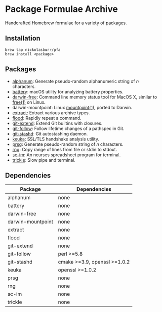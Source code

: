 # Package Formulae Archive

Handcrafted Homebrew formulae for a variety of packages.

## Installation

```
brew tap nickolasburr/pfa
brew install <package>
```

## Packages

+ [alphanum](https://gist.githubusercontent.com/nickolasburr/f12148ad7d37d2f54816620a3ad19c7c/raw/be948f98e24f7a4509f9eaa7e9ad1ed18298b27b/alphanum): Generate pseudo-random alphanumeric string of _n_ characters.
+ [battery](https://github.com/nickolasburr/battery): macOS utility for analyzing battery properties.
+ [darwin-free](https://github.com/dcantrell/darwin-free): Command line memory status tool for MacOS X, similar to [free(1)](https://linux.die.net/man/1/free) on Linux.
+ darwin-mountpoint: Linux [mountpoint(1)](https://linux.die.net/man/1/mountpoint), ported to Darwin.
+ [extract](https://gist.githubusercontent.com/nickolasburr/c679c0ff8864660ef6fc702a23dcdbc8/raw/d4447ea1489241b0df85ba35596d99e6d1f2bb4c/extract): Extract various archive types.
+ [flood](https://github.com/sjmulder/flood): Rapidly repeat a command.
+ [git-extend](https://github.com/nickolasburr/git-extend): Extend Git builtins with closures.
+ [git-follow](https://github.com/nickolasburr/git-follow): Follow lifetime changes of a pathspec in Git.
+ [git-stashd](https://github.com/nickolasburr/git-stashd): Git autostashing daemon.
+ [keuka](https://github.com/nickolasburr/keuka): SSL/TLS handshake analysis utility.
+ [prsg](https://gist.githubusercontent.com/nickolasburr/a49073af159254f784c17673619b99c0/raw/15c1a5b7483495d23b38b81dea538dae7513839f/prsg): Generate pseudo-random string of _n_ characters.
+ [rng](https://github.com/nickolasburr/rng): Copy range of lines from file or stdin to stdout.
+ [sc-im](https://github.com/andmarti1424/sc-im): An ncurses spreadsheet program for terminal.
+ [trickle](https://github.com/sjmulder/trickle): Slow pipe and terminal.

## Dependencies

|      Package      |         Dependencies         |
|-------------------|------------------------------|
| alphanum          | none                         |
| battery           | none                         |
| darwin-free       | none                         |
| darwin-mountpoint | none                         |
| extract           | none                         |
| flood             | none                         |
| git-extend        | none                         |
| git-follow        | perl >=5.8                   |
| git-stashd        | cmake >=3.9, openssl >=1.0.2 |
| keuka             | openssl >=1.0.2              |
| prsg              | none                         |
| rng               | none                         |
| sc-im             | none                         |
| trickle           | none                         |
